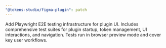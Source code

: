 ```yaml
---
"@tokens-studio/figma-plugin": patch
---
```


Add Playwright E2E testing infrastructure for plugin UI. Includes comprehensive test suites for plugin startup, token management, UI interactions, and navigation. Tests run in browser preview mode and cover key user workflows.